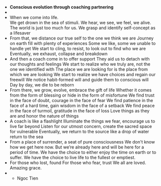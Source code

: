 - **Conscious evolution through coaching partnering**
- 
- When we come into life.  
We get drown in the sea of stimuli.
We hear, we see, we feel, we alive.
The world is just too much for us.
We grasp and identify self-concept as a lifesaver
- From that, we distance our true self to the one we think we are
Journey on earth fill with plenty of experiences
Some we like, some we unable to handle yet
We start to cling, to resist, to look out to find who we are
Eventually, we exhaust, collapse and breakdown
- And then a coach come in to offer support
They aid us to detach with our thoughts and feelings
We start to realize who we truly are, not the one we identified with
The place we are looking for is the place from which we are looking
We start to realize we have choices and regain our freewill
We notice habit-formed will and guide them to conscious will
Day by day, we die to be reborn
- From there, we grow, evolve, embrace the gift of life
Whether it comes from the form of blessing or hide in the form of misfortune
We find trust in the face of doubt, courage in the face of fear
We find patience in the face of a hard time, gain wisdom in the face of a setback
We find peace in the face of turmoil, gratitude in the face of loss
Love things as they are and honor the nature of things
- A coach is like a flashlight
Illuminate the things we fear, encourage us to live far beyond
Listen for our utmost concern, create the sacred space for vulnerable
Eventually, we return to the source like a drop of water return to the sea
- From a place of surrender, a seat of pure consciousness
We don't know how we get here now.
But we’re already here and will be here for a period of time.
We have the choice to either enjoy the time on earth or to suffer.
We have the choice to live life to the fullest or emptiest.
- For those who lost, found
For those who fear, trust
We all are loved.
Amazing grace.
- - Ngoc Tien
